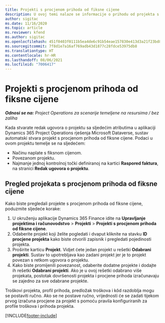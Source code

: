 ```yaml
---
title: Projekti s procjenom prihoda od fiksne cijene
description: U ovoj temi nalaze se informacije o prihodu od projekta s fiksnom cijenom.
author: sigitac
ms.date: 11/16/2020
ms.topic: article
ms.reviewer: kfend
ms.author: sigitac
ms.openlocfilehash: 451f0403f0111b5ea4de6c91b54eae157830e413d3a21f23bd841a66905e147b
ms.sourcegitcommit: 7f8d1e7a16af769adb43d1877c28fdce53975db8
ms.translationtype: HT
ms.contentlocale: hr-HR
ms.lasthandoff: 08/06/2021
ms.locfileid: "7006417"
---
```

# <a name="fixed-price-revenue-estimate-projects"></a>Projekti s procjenom prihoda od fiksne cijene 

_**Odnosi se na:** Project Operations za scenarije temeljene na resursima / bez zaliha_

Kada stvarate redak ugovora o projektu sa sljedećim atributima u aplikaciji Dynamics 365 Project Operations rješenja Microsoft Dataverse, sustav automatski stvara projekt s procjenom prihoda od fiksne cijene. Podaci u ovom projektu temelje se na sljedećem:

  - Načinu naplate s fiksnom cijenom.
  - Povezanom projektu.
  - Najmanje jednoj kontrolnoj točki definiranoj na kartici **Raspored faktura**, na stranici **Redak ugovora o projektu**.

## <a name="review-fixed-price-revenue-estimates-projects"></a>Pregled projekata s procjenom prihoda od fiksne cijene
Kako biste pregledali projekte s procjenom prihoda od fiksne cijene, poduzmite sljedeće korake:

1. U okruženju aplikacije Dynamics 365 Finance idite na **Upravljanje projektima i računovodstvo** > **Projekti** > **Projekti s procjenom prihoda od fiksne cijene**.
2. Odaberite projekt koji želite pogledati i dvaput kliknite na stavku **ID procjene projekta** kako biste otvorili zapisnik i pregledati pojedinosti projekta.
3. Proširite karticu **Projekt**. Vidjet ćete jedan projekt u rešetki **Odabrani projekti**. Sustav to upotrebljava kao zadani projekt jer je to projekt povezan s retkom ugovora o projektu. 
4. Kako biste promijenili povezanost, odaberite dodatne projekte i dodajte ih rešetki **Odabrani projekti**. Ako je u ovoj rešetki odabrano više projekata, postotak dovršenosti projekta i procjene prihoda izračunavaju se zajedno za sve odabrane projekte.

  Troškovi projekta, profil prihoda, predložak troškova i kôd razdoblja mogu se postaviti ručno. Ako se ne postave ručno, vrijednosti će se zadati tijekom prvog izračuna procjene za projekt s pomoću pravila konfiguriranih za profile troškova i prihoda projekta.



[!INCLUDE[footer-include](../includes/footer-banner.md)]
